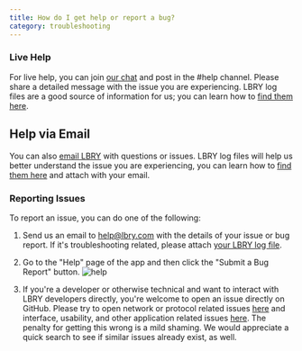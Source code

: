 ```yaml
---
title: How do I get help or report a bug?
category: troubleshooting
---
```


### Live Help

For live help, you can join [our chat](https://chat.lbry.com) and post in the #help channel. Please share a detailed message with the issue you are experiencing. LBRY log files are a good source of information for us; you can learn how to [find them here](/faq/how-to-find-lbry-log-file).

## Help via Email

You can also [email LBRY](mailto:help@lbry.com) with questions or issues. LBRY log files will help us better understand the issue you are experiencing, you can learn how to [find them here](/faq/how-to-find-lbry-log-file) and attach with your email.

### Reporting Issues

To report an issue, you can do one of the following:

1. Send us an email to [help@lbry.com](mailto:help@lbry.com) with the details of your issue or bug report. If it's troubleshooting related, please attach [your LBRY log file](/faq/how-to-find-lbry-log-file).

<script>!function(e,o,n){window.HSCW=o,window.HS=n,n.beacon=n.beacon||{};var t=n.beacon;t.userConfig={},t.readyQueue=[],t.config=function(e){this.userConfig=e},t.ready=function(e){this.readyQueue.push(e)},o.config={docs:{enabled:!1,baseUrl:""},contact:{enabled:!0,formId:"8cb33eba-c927-11e8-ab20-0ee9bb0328ce"}};var r=e.getElementsByTagName("script")[0],c=e.createElement("script");c.type="text/javascript",c.async=!0,c.src="https://djtflbt20bdde.cloudfront.net/",r.parentNode.insertBefore(c,r)}(document,window.HSCW||{},window.HS||{});</script>

2. Go to the "Help" page of the app and then click the "Submit a Bug Report" button.
![help](https://spee.ch/8/Fix-broken.png)

3. If you're a developer or otherwise technical and want to interact with LBRY developers directly, you're welcome to open an issue directly on GitHub. Please try to open network or protocol related issues [here](https://github.com/lbryio/lbry/issues) and interface, usability, and other application related issues [here](https://github.com/lbryio/lbry-desktop/issues). The penalty for getting this wrong is a mild shaming. We would appreciate a quick search to see if similar issues already exist, as well.
